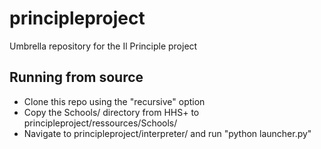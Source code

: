 # principleproject
Umbrella repository for the Il Principle project

## Running from source
 * Clone this repo using the "recursive" option
 * Copy the Schools/ directory from HHS+ to
   principleproject/ressources/Schools/
 * Navigate to principleproject/interpreter/ and run "python launcher.py"